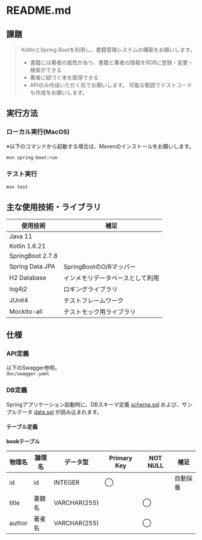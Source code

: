 # README.md
## 課題

> KotlinとSpring Bootを利用し、書籍管理システムの構築をお願いします。
> - 書籍には著者の属性があり、書籍と著者の情報をRDBに登録・変更・検索ができる
> - 著者に紐づく本を取得できる
> - APIのみ作成いただく形でお願いします。
>   可能な範囲でテストコードも作成をお願いします。

## 実行方法

### ローカル実行(MacOS)

※以下のコマンドから起動する場合は、Mavenのインストールをお願いします。

```sh
mvn spring-boot:run
```

### テスト実行

```sh
mvn test
```

## 主な使用技術・ライブラリ

| 使用技術 | 補足 |
| --- | --- |
| Java 11 |  |
| Kotlin 1.6.21 |  |
| SpringBoot 2.7.8 |  |
| Spring Data JPA | SpringBootのO/Rマッパー |
| H2 Database | インメモリデータベースとして利用 |
| log4j2 | ロギングライブラリ |
| JUnit4 | テストフレームワーク |
| Mockito-all | テストモック用ライブラリ |

## 仕様

### API定義

以下のSwagger参照。  
`doc/swagger.yaml`

### DB定義

Springアプリケーション起動時に、DBスキーマ定義 [schema.sql](https://github.com/k-negishi/books-management-system/blob/main/src/main/resources/schema.sql) および、サンプルデータ [data.sql](https://github.com/k-negishi/books-management-system/blob/main/src/main/resources/data.sql) が読み込まれます。

#### テーブル定義

**bookテーブル**

| 物理名 | 論理名 | データ型 | Primary Key | NOT NULL | 補足 |
| --- | --- | --- | --- | --- | --- |
| id | id | INTEGER | ◯ |  | 自動採番 |
| title | 書籍名 | VARCHAR(255) |  | ◯ |  |
| author | 著者名 | VARCHAR(255) |  | ◯ |  |


